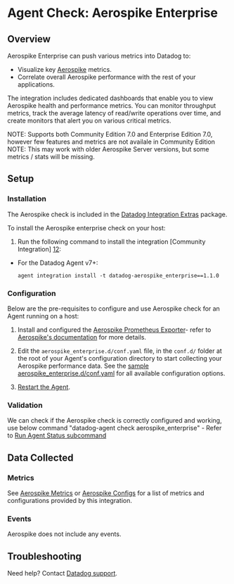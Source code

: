 # Agent Check: Aerospike Enterprise

## Overview

Aerospike Enterprise can push various metrics into Datadog to:

- Visualize key [Aerospike][1] metrics.
- Correlate overall Aerospike performance with the rest of your applications.

The integration includes dedicated dashboards that enable you to view Aerospike health and performance metrics. You can monitor throughput metrics, track the average latency of read/write operations over time, and create monitors that alert you on various critical metrics.

NOTE: Supports both Community Edition 7.0 and Enterprise Edition 7.0, however few features and metrics are not availale in Community Edition
NOTE: This may work with older Aerospike Server versions, but some metrics / stats will be missing.

## Setup

### Installation

The Aerospike check is included in the [Datadog Integration Extras][2] package.

To install the Aerospike enterprise check on your host:

1. Run the following command to install the integration [Community Integration] [12]:

- For the Datadog Agent v7+:
   ```shell
   agent integration install -t datadog-aerospike_enterprise==1.1.0
   ```

### Configuration

Below are the pre-requisites to configure and use Aerospike check for an Agent running on a host:

1. Install and configured the [Aerospike Prometheus Exporter][10]- refer to [Aerospike's documentation][11] for more details.

2. Edit the `aerospike_enterprise.d/conf.yaml` file, in the `conf.d/` folder at the root of your Agent's configuration directory to start collecting your Aerospike performance data. See the [sample aerospike_enterprise.d/conf.yaml][4] for all available configuration options.

3. [Restart the Agent][5].

### Validation

We can check if the Aerospike check is correctly configured and working, use below command
"datadog-agent check aerospike_enterprise" - Refer to [Run Agent Status subcommand][6]

## Data Collected

### Metrics

See [Aerospike Metrics][8] or [Aerospike Configs][9] for a list of metrics and configurations provided by this integration.

### Events

Aerospike does not include any events.

## Troubleshooting

Need help? Contact [Datadog support][3].

[1]: https://aerospike.com
[2]: https://github.com/aerospike/datadog-integrations-extras/
[3]: https://aerospike.com
[4]: https://github.com/DataDog/integrations-extras/blob/master/aerospike_enterprise/datadog_checks/aerospike_enterprise/data/conf.yaml.example
[5]: https://docs.datadoghq.com/agent/guide/agent-commands/#start-stop-and-restart-the-agent
[6]: https://docs.datadoghq.com/agent/guide/agent-commands/#agent-status-and-information
[7]: https://github.com/DataDog/integrations-extras/blob/master/aerospike/metadata.csv
[8]: https://aerospike.com/docs/database/reference/metrics
[9]: https://aerospike.com/docs/database/reference/config
[10]: https://github.com/aerospike/aerospike-prometheus-exporter
[11]: https://aerospike.com/docs/database/observe/monitor/components/
[12]: https://docs.datadoghq.com/agent/guide/use-community-integrations/
